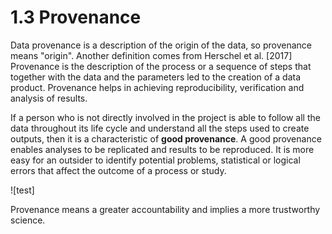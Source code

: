 # 1.3 Provenance
Data provenance is a description of the origin of the data, so provenance means "origin".
Another definition comes from Herschel et al. [2017] Provenance is the description of the process or a sequence of steps that together with the data and the parameters led to the creation of a data product.
Provenance helps in achieving reproducibility, verification and analysis of results.

If a person who is not directly involved in the project is able to follow all the data throughout its life cycle and understand all the steps used to create outputs, then it is a characteristic of **good provenance**. A good provenance enables analyses to be replicated and results to be reproduced. It is more easy for an outsider to identify potential problems, statistical or logical errors that affect the outcome of a process or study.

![test]


Provenance means a greater accountability and implies a more trustworthy science.
